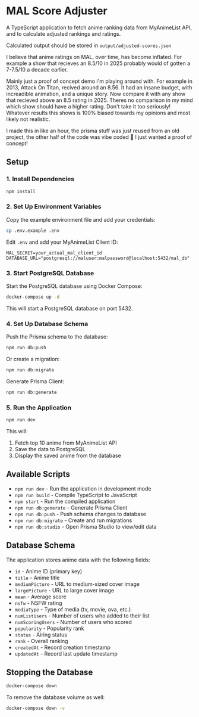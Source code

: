 # MAL Score Adjuster

A TypeScript application to fetch anime ranking data from MyAnimeList API, and to calculate adjusted rankings and ratings.

Calculated output should be stored in `output/adjusted-scores.json`


I believe that anime ratings on MAL, over time, has become inflated. For example a show that recieves an 8.5/10 in 2025 probably would of gotten a 7-7.5/10 a decade earlier.

Mainly just a proof of concept demo i'm playing around with. For example in 2013, Attack On Titan, recived around an 8.56. It had an insane budget, with increadible animation, and a unique story. Now compare it with any show that recieved above an 8.5 rating in 2025. Theres no comparison in my mind which show should have a higher rating. Don't take it too seriously! Whatever results this shows is 100% biased towards my opinions and most likely not realistic.



I made this in like an hour, the prisma stuff was just reused from an old project, the other half of the code was vibe coded 🤦 I just wanted a proof of concept!

## Setup

### 1. Install Dependencies

```bash
npm install
```

### 2. Set Up Environment Variables

Copy the example environment file and add your credentials:

```bash
cp .env.example .env
```

Edit `.env` and add your MyAnimeList Client ID:

```
MAL_SECRET=your_actual_mal_client_id
DATABASE_URL="postgresql://maluser:malpassword@localhost:5432/mal_db"
```

### 3. Start PostgreSQL Database

Start the PostgreSQL database using Docker Compose:

```bash
docker-compose up -d
```

This will start a PostgreSQL database on port 5432.

### 4. Set Up Database Schema

Push the Prisma schema to the database:

```bash
npm run db:push
```

Or create a migration:

```bash
npm run db:migrate
```

Generate Prisma Client:

```bash
npm run db:generate
```

### 5. Run the Application

```bash
npm run dev
```

This will:
1. Fetch top 10 anime from MyAnimeList API
2. Save the data to PostgreSQL
3. Display the saved anime from the database

## Available Scripts

- `npm run dev` - Run the application in development mode
- `npm run build` - Compile TypeScript to JavaScript
- `npm start` - Run the compiled application
- `npm run db:generate` - Generate Prisma Client
- `npm run db:push` - Push schema changes to database
- `npm run db:migrate` - Create and run migrations
- `npm run db:studio` - Open Prisma Studio to view/edit data

## Database Schema

The application stores anime data with the following fields:

- `id` - Anime ID (primary key)
- `title` - Anime title
- `mediumPicture` - URL to medium-sized cover image
- `largePicture` - URL to large cover image
- `mean` - Average score
- `nsfw` - NSFW rating
- `mediaType` - Type of media (tv, movie, ova, etc.)
- `numListUsers` - Number of users who added to their list
- `numScoringUsers` - Number of users who scored
- `popularity` - Popularity rank
- `status` - Airing status
- `rank` - Overall ranking
- `createdAt` - Record creation timestamp
- `updatedAt` - Record last update timestamp

## Stopping the Database

```bash
docker-compose down
```

To remove the database volume as well:

```bash
docker-compose down -v
```
